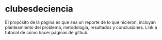 # clubesdeciencia
El propósito de la página es que sea un reporte de lo que hicieron, incluyan planteamiento del problema, metodología, resultados y conclusiones. Link a tutorial de cómo hacer páginas de github.
